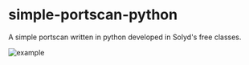 # simple-portscan-python
A simple portscan written in python developed in Solyd's free classes.

![example](https://user-images.githubusercontent.com/92656461/164816800-9c5bb9ec-55f9-44dd-aeab-a8ecc9f3b3e4.png)
